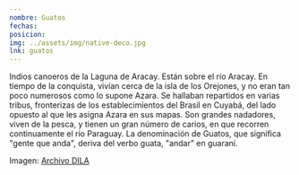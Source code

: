 ```yaml
---
nombre: Guatos
fechas:
posicion: 
img: ../assets/img/native-deco.jpg
lnk: guatos
---
```


<p>Indios canoeros de la Laguna de Aracay. Están sobre el río Aracay. En tiempo de la conquista, vivían cerca de la isla de los Orejones, y no eran tan poco numerosos como lo supone Azara. Se hallaban repartidos en varias tribus, fronterizas de los establecimientos del Brasil en Cuyabá, del lado opuesto al que les asigna Azara en sus mapas. Son grandes nadadores, viven de la pesca, y tienen un gran número de carios, en que recorren continuamente el río Paraguay. La denominación de Guatos, que significa &quot;gente que anda&quot;, deriva del verbo guata, &quot;andar&quot; en guaraní.</p>

<span>Imagen: <a href="http://www.caicyt-conicet.gov.ar/dila/files/original/d1a9079de9ff4da707dda948f7a048c0.jpg" target="blank_">Archivo DILA</a></span>